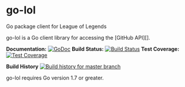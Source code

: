 # go-lol
Go package client for League of Legends


go-lol is a Go client library for accessing the [GitHub API][].

**Documentation:** [![GoDoc](https://godoc.org/github.com/doguti/go-lol/github?status.svg)](https://godoc.org/github.com/doguti/go-lol/github)
**Build Status:** [![Build Status](https://travis-ci.org/doguti/go-lol.svg?branch=master)](https://travis-ci.org/doguti/go-lol)
**Test Coverage:** [![Test Coverage](https://coveralls.io/repos/github/doguti/go-lol/badge.svg?branch=master)](https://coveralls.io/github/doguti/go-lol?branch=master)

**Build History**
[![Build history for master branch](https://buildstats.info/travisci/chart/doguti/go-lol?branch=master&buildCount=50)](https://travis-ci.org/doguti/go-lol/branches)

go-lol requires Go version 1.7 or greater.